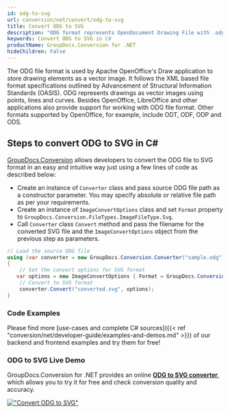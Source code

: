 ```yaml
---
id: odg-to-svg
url: conversion/net/convert/odg-to-svg
title: Convert ODG to SVG
description: "ODG format represents OpenDocument Drawing File with .odg extension. Learn how to convert ODG to SVG file programmatically in C# language using GroupDocs.Conversion for .NET library."
keywords: Convert ODG to SVG in C#
productName: GroupDocs.Conversion for .NET
hideChildren: False
---
```


The ODG file format is used by Apache OpenOffice's Draw application to store drawing elements as a vector image. It follows the XML based file format specifications outlined by Advancement of Structural Information Standards (OASIS). ODG represents drawings as vector images using points, lines and curves. Besides OpenOffice, LibreOffice and other applications also provide support for working with ODG file format. Other formats supported by OpenOffice, for example, include ODT, ODF, ODP and ODS.

## Steps to convert ODG to SVG in C#

[GroupDocs.Conversion](https://products.groupdocs.com/conversion/net) allows developers to convert the ODG file to SVG format in an easy and intuitive way just using a few lines of code as described below:

* Create an instance of `Converter` class and pass source ODG file path as a constructor parameter. You may specify absolute or relative file path as per your requirements. 
* Create an instance of `ImageConvertOptions` class and set `Format` property to `GroupDocs.Conversion.FileTypes.ImageFileType.Svg`.
* Call `Converter` class `Convert` method and pass the filename for the converted SVG file and the `ImageConvertOptions` object from the previous step as parameters.

```csharp
// Load the source ODG file
using (var converter = new GroupDocs.Conversion.Converter("sample.odg"))
{
    // Set the convert options for SVG format
   var options = new ImageConvertOptions { Format = GroupDocs.Conversion.FileTypes.ImageFileType.Svg };
    // Convert to SVG format
    converter.Convert("converted.svg", options);
}
```

### Code Examples

Please find more [use-cases and complete C# sources]({{< ref "conversion/net/developer-guide/examples-and-demos.md" >}}) of our backend and frontend examples and try them for free!

### ODG to SVG Live Demo

GroupDocs.Conversion for .NET provides an online [**ODG to SVG converter**](https://products.groupdocs.app/conversion/odg-to-svg), which allows you to try it for free and check conversion quality and accuracy.

[!["Convert ODG to SVG"](conversion/net/images/convert-to-svg/convert-odg-to-svg.png)](https://products.groupdocs.app/conversion/odg-to-svg)